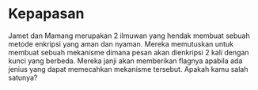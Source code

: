 <h1>Kepapasan</h1>
Jamet dan Mamang merupakan 2 ilmuwan yang hendak membuat sebuah metode enkripsi yang aman dan nyaman. Mereka memutuskan untuk membuat sebuah mekanisme dimana pesan akan dienkripsi 2 kali dengan kunci yang berbeda. Mereka janji akan memberikan flagnya apabila ada jenius yang dapat memecahkan mekanisme tersebut. Apakah kamu salah satunya?
